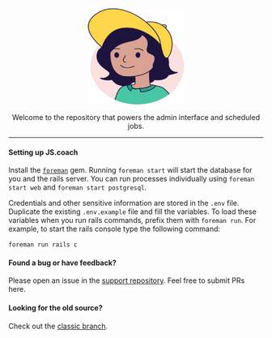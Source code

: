 <p align="center">
  <a href="https://js.coach/">
    <img alt="jess" src="lib/assets/images/jess.svg" width="190" height="190">
  </a>
</p>

<p align="center">
  Welcome to the repository that powers the admin interface and scheduled jobs.
</p>

---

#### Setting up JS.coach

Install the [`foreman`](https://github.com/ddollar/foreman) gem.
Running `foreman start` will start the database for you and the rails server.
You can run processes individually using `foreman start web` and `foreman start postgresql`.

Credentials and other sensitive information are stored in the `.env` file.
Duplicate the existing `.env.example` file and fill the variables.
To load these variables when you run rails commands, prefix them with `foreman run`.
For example, to start the rails console type the following command:

```shell
foreman run rails c
```

#### Found a bug or have feedback?

Please open an issue in the [support repository](https://github.com/jscoach/support).
Feel free to submit PRs here.

#### Looking for the old source?

Check out the [classic branch](https://github.com/jscoach/support/tree/classic/project).
